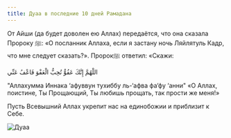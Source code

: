 ```yaml
---
title: Дуаа в последние 10 дней Рамадана
---
```


От Айши (да будет доволен ею Аллах) передаётся, что она сказала Пророку ﷺ: «О посланник Аллаха, если я застану ночь 
Ляйлятуль Кадр, что мне следует сказать?». Пророкﷺ ответил: «Скажи:

اللْهُمَّ إِنَّكَ عَفُوٌّ تُحِبُّ الْعَفْوَ فَاعْفُ عَنِّي


"Аллахумма Иннака ‘афуввун тухиббу ль-‘афва фа‘фу ‘анни"
«О Аллах, поистине, Ты Прощающий, Ты любишь прощать, так прости же меня!»

Пусть Всевышний Аллах укрепит нас на единобожии и приблизит к Себе.

![Дуаа](./Дуа2.jpeg)
